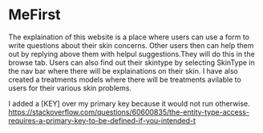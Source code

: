 # MeFirst
The explaination of this website is a place where users can use a form to write questions about their skin concerns.
Other users then can help them out by replying above them with helpul suggestions.They will do this in the browse tab.
Users can also find out their skintype by selecting SkinType in the nav bar where there will be explainations on their skin. 
I have also created a treatments models where there will be treatments avilable to users for their various skin problems. 


I added a [KEY] over my primary key because it would not run otherwise.
https://stackoverflow.com/questions/60600835/the-entity-type-access-requires-a-primary-key-to-be-defined-if-you-intended-t
